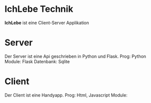 # IchLebe  Technik

__IchLebe__ ist eine Client-Server Applikation

# Server

Der Server ist eine Api geschrieben in Python und Flask.
Prog:       Python
Module:     Flask
Datenbank:  Sqlite



# Client
Der Client ist eine Handyapp.
Prog:       Html, Javascript
Module:     




